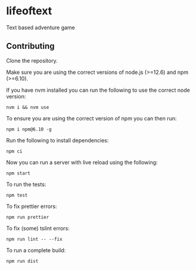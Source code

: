 # lifeoftext

Text based adventure game

## Contributing

Clone the repository.

Make sure you are using the correct versions of node.js (>=12.6) and npm (>=6.10).

If you have nvm installed you can run the following to use the correct node version:

```shell
nvm i && nvm use
```

To ensure you are using the correct version of npm you can then run:

```shell
npm i npm@6.10 -g
```

Run the following to install dependencies:

```shell
npm ci
```

Now you can run a server with live reload using the following:

```shell
npm start
```

To run the tests:

```shell
npm test
```

To fix prettier errors:

```shell
npm run prettier
```

To fix (some) tslint errors:

```
npm run lint -- --fix
```

To run a complete build:

```
npm run dist
```

